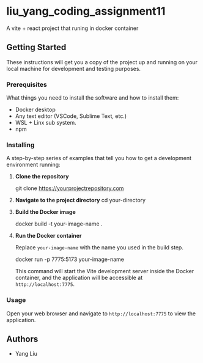 
# liu_yang_coding_assignment11

A vite + react project that runing in docker container

## Getting Started

These instructions will get you a copy of the project up and running on your local machine for development and testing purposes.

### Prerequisites

What things you need to install the software and how to install them:

- Docker desktop
- Any text editor (VSCode, Sublime Text, etc.)
- WSL + Linx sub system.
- npm

### Installing

A step-by-step series of examples that tell you how to get a development environment running:

1. **Clone the repository**

   git clone https://yourprojectrepository.com

2. **Navigate to the project directory**
   cd your-directory

3. **Build the Docker image**

   docker build -t your-image-name .

4. **Run the Docker container**

   Replace `your-image-name` with the name you used in the build step.

   docker run  -p 7775:5173 your-image-name

   This command will start the Vite development server inside the Docker container, and the application will be accessible at `http://localhost:7775`.

### Usage

Open your web browser and navigate to `http://localhost:7775` to view the application.



## Authors
- Yang Liu
